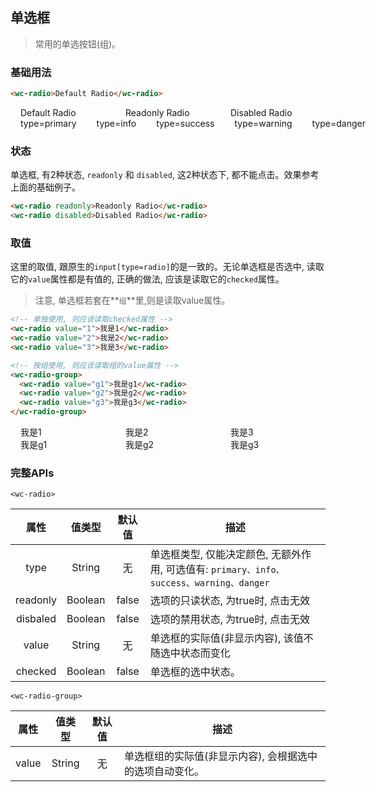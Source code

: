 ## 单选框
> 常用的单选按钮(组)。


### 基础用法
<style>.flex,.flex-free { display:flex;align-items:center } .flex > *,.flex-free > *{margin:0 16px}.flex > *{flex:1}</style>

```html
<wc-radio>Default Radio</wc-radio>
```

<section class="flex">
  <wc-radio>Default Radio</wc-radio>
  <wc-radio readonly>Readonly Radio</wc-radio>
  <wc-radio disabled>Disabled Radio</wc-radio>
</section>

<section class="flex">
  <wc-radio type="primary">type=primary</wc-radio>
  <wc-radio type="info">type=info</wc-radio>
  <wc-radio type="success">type=success</wc-radio>
  <wc-radio type="warning">type=warning</wc-radio>
  <wc-radio type="danger">type=danger</wc-radio>
</section>


### 状态
单选框, 有2种状态, `readonly` 和 `disabled`, 这2种状态下, 都不能点击。效果参考上面的基础例子。

```html
<wc-radio readonly>Readonly Radio</wc-radio>
<wc-radio disabled>Disabled Radio</wc-radio>
```

### 取值
这里的取值, 跟原生的`input[type=radio]`的是一致的。无论单选框是否选中, 读取它的`value`属性都是有值的, 正确的做法, 应该是读取它的`checked`属性。
> 注意, 单选框若套在**`组`**里,则是读取value属性。

```html
<!-- 单独使用, 则应该读取checked属性 -->
<wc-radio value="1">我是1</wc-radio>
<wc-radio value="2">我是2</wc-radio>
<wc-radio value="3">我是3</wc-radio>

<!-- 按组使用, 则应该读取组的value属性 -->
<wc-radio-group>
  <wc-radio value="g1">我是g1</wc-radio>
  <wc-radio value="g2">我是g2</wc-radio>
  <wc-radio value="g3">我是g3</wc-radio>
</wc-radio-group>
```
<section class="flex">
  <wc-radio value="1">我是1</wc-radio>
  <wc-radio value="2">我是2</wc-radio>
  <wc-radio value="3">我是3</wc-radio>
</section>

<wc-radio-group class="flex">
  <wc-radio value="g1">我是g1</wc-radio>
  <wc-radio value="g2">我是g2</wc-radio>
  <wc-radio value="g3">我是g3</wc-radio>
</wc-radio-group>

### 完整APIs

`<wc-radio>`

|  属性  |  值类型  |   默认值   |     描述   |
|  :-:  |   :-:   |   :-:   |     -   |
|  type  |  String  |   无   |   单选框类型, 仅能决定颜色, 无额外作用, 可选值有: `primary、info、success、warning、danger`   |
|  readonly  |   Boolean  | false   |  选项的只读状态, 为true时, 点击无效 |
|  disbaled  |   Boolean  | false   |  选项的禁用状态, 为true时, 点击无效 |
|  value  |   String  |  无   |  单选框的实际值(非显示内容), 该值不随选中状态而变化 |
|  checked  |   Boolean  |  false   |  单选框的选中状态。 |

`<wc-radio-group>`

|  属性  |  值类型  |   默认值   |     描述   |
|  :-:  |   :-:   |   :-:   |     -   |
|  value  |   String  |  无   |  单选框组的实际值(非显示内容), 会根据选中的选项自动变化。 |
